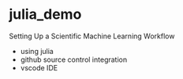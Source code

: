 # julia_demo

Setting Up a Scientific Machine Learning Workflow

* using julia
* github source control integration
* vscode IDE

